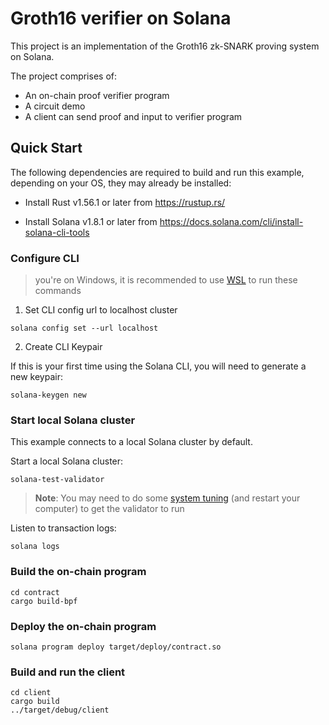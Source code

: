 # Groth16 verifier on Solana

This project is an implementation of the Groth16 zk-SNARK proving system on Solana.

The project comprises of:

- An on-chain proof verifier program
- A circuit demo
- A client can send proof and input to verifier program

## Quick Start

The following dependencies are required to build and run this example, depending on your OS, they may already be installed:

- Install Rust v1.56.1 or later from https://rustup.rs/

- Install Solana v1.8.1 or later from https://docs.solana.com/cli/install-solana-cli-tools

### Configure CLI

> you're on Windows, it is recommended to use [WSL](https://docs.microsoft.com/en-us/windows/wsl/install-win10) to run these commands

1. Set CLI config url to localhost cluster

```
solana config set --url localhost
```

2. Create CLI Keypair

If this is your first time using the Solana CLI, you will need to generate a new keypair:

```
solana-keygen new
```

### Start local Solana cluster

This example connects to a local Solana cluster by default.

Start a local Solana cluster:

```
solana-test-validator
```

> **Note**: You may need to do some [system tuning](https://docs.solana.com/running-validator/validator-start#system-tuning) (and restart your computer) to get the validator to run

Listen to transaction logs:

```
solana logs
```

### Build the on-chain program

```
cd contract
cargo build-bpf
```

### Deploy the on-chain program

```
solana program deploy target/deploy/contract.so
```

### Build and run the client

```
cd client
cargo build
../target/debug/client
```

